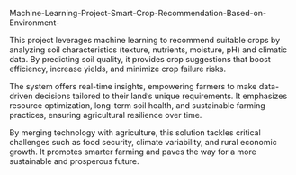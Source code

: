 Machine-Learning-Project-Smart-Crop-Recommendation-Based-on-Environment-

This project leverages machine learning to recommend suitable crops by analyzing soil characteristics (texture, nutrients, moisture, pH) and climatic data. By predicting soil quality, it provides crop suggestions that boost efficiency, increase yields, and minimize crop failure risks.

The system offers real-time insights, empowering farmers to make data-driven decisions tailored to their land’s unique requirements. It emphasizes resource optimization, long-term soil health, and sustainable farming practices, ensuring agricultural resilience over time.

By merging technology with agriculture, this solution tackles critical challenges such as food security, climate variability, and rural economic growth. It promotes smarter farming and paves the way for a more sustainable and prosperous future.

